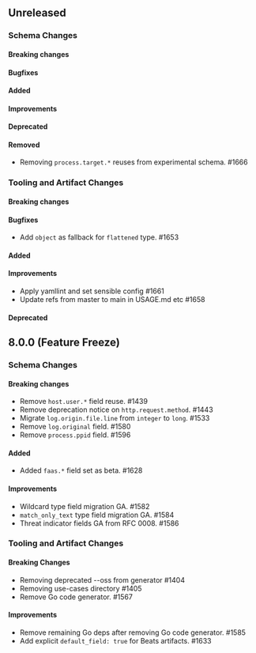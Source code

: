 <!-- When adding an entry to the Changelog:

- Please follow the Keep a Changelog: http://keepachangelog.com/ guidelines.
- Please insert your changelog line ordered by PR ID.
- Make sure you add your entry to the correct section (schema or tooling).

Thanks, you're awesome :-) -->

## Unreleased

### Schema Changes

#### Breaking changes

#### Bugfixes

#### Added

#### Improvements

#### Deprecated

#### Removed

- Removing `process.target.*` reuses from experimental schema. #1666

### Tooling and Artifact Changes

#### Breaking changes

#### Bugfixes

* Add `object` as fallback for `flattened` type. #1653

#### Added

#### Improvements

* Apply yamllint and set sensible config #1661
* Update refs from master to main in USAGE.md etc #1658

#### Deprecated

## 8.0.0 (Feature Freeze)

### Schema Changes

#### Breaking changes

* Remove `host.user.*` field reuse. #1439
* Remove deprecation notice on `http.request.method`. #1443
* Migrate `log.origin.file.line` from `integer` to `long`. #1533
* Remove `log.original` field. #1580
* Remove `process.ppid` field. #1596

#### Added

* Added `faas.*` field set as beta. #1628

#### Improvements

* Wildcard type field migration GA. #1582
* `match_only_text` type field migration GA. #1584
* Threat indicator fields GA from RFC 0008. #1586

### Tooling and Artifact Changes

#### Breaking Changes

* Removing deprecated --oss from generator #1404
* Removing use-cases directory #1405
* Remove Go code generator. #1567

#### Improvements

* Remove remaining Go deps after removing Go code generator. #1585
* Add explicit `default_field: true` for Beats artifacts. #1633

<!-- All empty sections:

## Unreleased

### Schema Changes

#### Breaking changes

#### Bugfixes

#### Added

#### Improvements

#### Deprecated

### Tooling and Artifact Changes

#### Breaking changes

#### Bugfixes

#### Added

#### Improvements

#### Deprecated

-->
